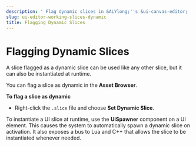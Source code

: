 ```yaml
---
description: ' Flag dynamic slices in &ALYlong;''s &ui-canvas-editor; . '
slug: ui-editor-working-slices-dynamic
title: Flagging Dynamic Slices
---
```

# Flagging Dynamic Slices<a name="ui-editor-working-slices-dynamic"></a>

A slice flagged as a dynamic slice can be used like any other slice, but it can also be instantiated at runtime\.

You can flag a slice as dynamic in the **Asset Browser**\. 

**To flag a slice as dynamic**
+ Right\-click the `.slice` file and choose **Set Dynamic Slice**\.

To instantiate a UI slice at runtime, use the **UiSpawner** component on a UI element\. This causes the system to automatically spawn a dynamic slice on activation\. It also exposes a bus to Lua and C\+\+ that allows the slice to be instantiated whenever needed\.